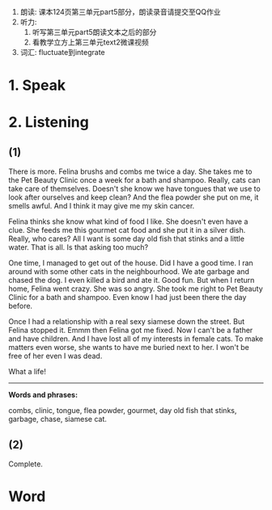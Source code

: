 1. 朗读: 课本124页第三单元part5部分，朗读录音请提交至QQ作业
2. 听力:
   1. 听写第三单元part5朗读文本之后的部分  
   2. 看教学立方上第三单元text2微课视频
3. 词汇: fluctuate到integrate

# 1. Speak



# 2. Listening

## (1)

There is more. Felina brushs and combs me twice a day. She takes me to the Pet Beauty Clinic once a week for a bath and shampoo. Really, cats can take care of themselves. Doesn't she know we have tongues that we use to look after ourselves and keep clean? And the flea powder she put on me, it smells awful. And I think it may give me my skin cancer. 

Felina thinks she know what kind of food I like. She doesn't even have a clue. She feeds me this gourmet cat food and she put it in a silver dish. Really, who cares? All I want is some day old fish that stinks and a little water. That is all. Is that asking too much?

One time, I managed to get out of the house. Did I have a good time. I ran around with some other cats in the neighbourhood. We ate garbage and chased the dog. I even killed a bird and ate it. Good fun. But when I return home, Felina went crazy. She was so angry. She took me right to Pet Beauty Clinic for a bath and shampoo. Even know I had just been there the day before. 

Once I had a relationship with a real sexy siamese down the street. But Felina stopped it. Emmm then Felina got me fixed. Now I can't be a father and have children. And I have lost all of my interests in female cats. To make matters even worse, she wants to have me buried next to her. I won't be free of her even I was dead.

What a life!

---

**Words and phrases:**

combs, clinic, tongue, flea powder, gourmet, day old fish that stinks, garbage, chase, siamese cat.

## (2)

Complete.


# Word

